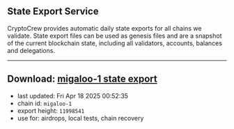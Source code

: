 ## State Export Service
CryptoCrew provides automatic daily state exports for all chains we validate. State export files can be used as genesis files and are a snapshot of the current blockchain state, including all validators, accounts, balances and delegations.

---
**Download: [migaloo-1 state export](https://dl-eu2.ccvalidators.com/SERVICE/migaloo/migaloo-1_export_11998541.json)**
---

- last updated: Fri Apr 18 2025 00:52:35
- chain id: `migaloo-1`
- export height: `11998541`
- use for: airdrops, local tests, chain recovery
